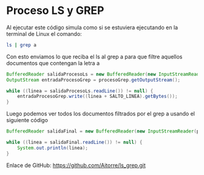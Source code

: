 # Proceso LS y GREP

Al ejecutar este código simula como si se estuviera ejecutando en la terminal de Linux el comando:

```bash
ls | grep a 
```

Con esto enviamos lo que reciba el ls al grep a para que filtre aquellos documentos que contengan la letra a

```java
BufferedReader salidaProcesoLs = new BufferedReader(new InputStreamReader(procesoLs.getInputStream()));
OutputStream entradaProcesoGrep = procesoGrep.getOutputStream();

while ((linea = salidaProcesoLs.readLine()) != null) {
    entradaProcesoGrep.write((linea + SALTO_LINEA).getBytes());
}
```

Luego podemos ver todos los documentos filtrados por el grep a usando el siguiente código

```java
BufferedReader salidaFinal = new BufferedReader(new InputStreamReader(procesoGrep.getInputStream()));

while ((linea = salidaFinal.readLine()) != null) {
    System.out.println(linea);
}
```

Enlace de GitHub: <https://github.com/Aitorre/ls_grep.git>
